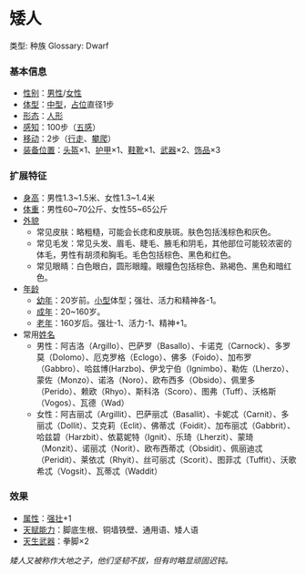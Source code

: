 # 矮人

类型: 种族
Glossary: Dwarf

### 基本信息

- [性别](https://www.notion.so/1b3d619a067b806b8d7afecd6a1b5c36?pvs=21)：[男性](%E7%94%B7%E6%80%A7%201b3d619a067b80e0ad15f2bfd36db04d.md)/[女性](%E5%A5%B3%E6%80%A7%201b3d619a067b802a8f06c0c16b6a2e16.md)
- [体型](https://www.notion.so/1b3d619a067b8088832ae7bd3d7333df?pvs=21)：[中型](%E4%B8%AD%E5%9E%8B%201b4d619a067b803f9d27cc385878526d.md)，[占位](https://www.notion.so/1b3d619a067b804e8195d876ec9d0551?pvs=21)直径1步
- [形态](https://www.notion.so/1b3d619a067b800ea0fadde7abc3ff91?pvs=21)：[人形](%E4%BA%BA%E5%BD%A2%201b4d619a067b80779865d7771ca62fbd.md)
- [感知](https://www.notion.so/1b3d619a067b8065b638d07dd11eb74b?pvs=21)：100步（[五感](%E4%BA%94%E6%84%9F%201b4d619a067b809c9dc4c83d8f60e0aa.md)）
- [移动](https://www.notion.so/1b3d619a067b809a974ac608bbb4fb54?pvs=21)：2步（[行走](%E8%A1%8C%E8%B5%B0%201b4d619a067b8005b978e9ee9f6a3ec9.md)、[攀爬](%E6%94%80%E7%88%AC%201b4d619a067b80e7a16be79fb98f55b7.md)）
- [装备位置](https://www.notion.so/1b3d619a067b80369463de062aa239bb?pvs=21)：[头盔](https://www.notion.so/1b3d619a067b803b96f6f5cd75b737d6?pvs=21)×1、[护甲](https://www.notion.so/1b3d619a067b8095b845ca40a26a2b8f?pvs=21)×1、[鞋靴](https://www.notion.so/1b3d619a067b808c8c4fe1a5246a656b?pvs=21)×1、[武器](https://www.notion.so/1b3d619a067b80529a70eee1166b41ef?pvs=21)×2、[饰品](https://www.notion.so/1b3d619a067b8007b62ec0597aadddb2?pvs=21)×3

### 扩展特征

- [身高](https://www.notion.so/1b3d619a067b8074a90ff9e90fd2a05a?pvs=21)：男性1.3~1.5米、女性1.3~1.4米
- [体重](https://www.notion.so/1b3d619a067b8044ac61c5f9b7a356e8?pvs=21)：男性60~70公斤、女性55~65公斤
- [外貌](https://www.notion.so/1b3d619a067b808ca875f766c5817acd?pvs=21)
    - 常见皮肤：略粗糙，可能会长痣和皮肤斑。肤色包括浅棕色和灰色。
    - 常见毛发：常见头发、眉毛、睫毛、腋毛和阴毛，其他部位可能较浓密的体毛，男性有胡须和胸毛。毛色包括棕色、黑色和红色。
    - 常见眼睛：白色眼白，圆形眼瞳。眼瞳色包括棕色、熟褐色、黑色和暗红色。
- [年龄](https://www.notion.so/1b3d619a067b8032bc05cba46ed99b5d?pvs=21)
    - [幼年](https://www.notion.so/1b3d619a067b80b28464e8d22ceafaef?pvs=21)：20岁前。[小型](%E5%B0%8F%E5%9E%8B%201b4d619a067b8010bd07e9075b8f71f2.md)体型；强壮、活力和精神各-1。
    - [成年](https://www.notion.so/1b3d619a067b80149cc0da48bd4f4eba?pvs=21)：20~160岁。
    - [老年](https://www.notion.so/1b3d619a067b8093a7a6db4ad3efb22c?pvs=21)：160岁后。强壮-1、活力-1、精神+1。
- 常用[姓名](https://www.notion.so/1b3d619a067b80b98261cc243e5fffde?pvs=21)
    - 男性：阿吉洛（Argillo）、巴萨罗（Basallo）、卡诺克（Carnock）、多罗莫（Dolomo）、厄克罗格（Eclogo）、佛多（Foido）、加布罗（Gabbro）、哈兹博(Harzbo)、伊戈宁伯（Ignimbo）、勒佐（Lherzo）、蒙佐（Monzo）、诺洛（Noro）、欧布西多（Obsido）、佩里多（Perido）、赖欧（Rhyo）、斯科洛（Scoro）、图弗（Tuff）、沃格斯（Vogos）、瓦德（Wad）
    - 女性：阿吉丽忒（Argillit）、巴萨丽忒（Basallit）、卡妮忒（Carnit）、多丽忒（Dollit）、艾克莉（Eclit）、佛蒂忒（Foidit）、加布丽忒（Gabbrit）、哈兹碧（Harzbit）、依葛妮特（Ignit）、乐琦（Lherzit）、蒙琦（Monzit）、诺丽忒（Norit）、欧布西蒂忒（Obsidit）、佩丽迪忒（Peridit）、莱依忒（Rhyit）、丝可丽忒（Scorit）、图菲忒（Tuffit）、沃歌希忒（Vogsit）、瓦蒂忒（Waddit）

### 效果

- [属性](https://www.notion.so/1b3d619a067b804ca28edff3c446c0da?pvs=21)：[强壮](https://www.notion.so/1b3d619a067b8018b6a6d9d43490bbdc?pvs=21)+1
- [天赋能力](https://www.notion.so/1b3d619a067b805aa8e3e8012ea14e4e?pvs=21)：脚底生根、铜墙铁壁、通用语、矮人语
- [天生武器](https://www.notion.so/1b3d619a067b8074bdb4e62b06caebf6?pvs=21)：拳脚×2

*矮人又被称作大地之子，他们坚韧不拔，但有时略显顽固迟钝。*